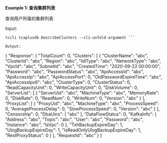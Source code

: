 **Example 1: 查询集群列表**

查询用户所属的集群列表

Input: 

```
tccli tcaplusdb DescribeClusters --cli-unfold-argument ```

Output: 
```
{
    "Response": {
        "TotalCount": 0,
        "Clusters": [
            {
                "ClusterName": "abc",
                "ClusterId": "abc",
                "Region": "abc",
                "IdlType": "abc",
                "NetworkType": "abc",
                "VpcId": "abc",
                "SubnetId": "abc",
                "CreatedTime": "2020-09-22 00:00:00",
                "Password": "abc",
                "PasswordStatus": "abc",
                "ApiAccessId": "abc",
                "ApiAccessIp": "abc",
                "ApiAccessPort": 0,
                "OldPasswordExpireTime": "abc",
                "ApiAccessIpv6": "abc",
                "ClusterType": 0,
                "ClusterStatus": 0,
                "ReadCapacityUnit": 0,
                "WriteCapacityUnit": 0,
                "DiskVolume": 0,
                "ServerList": [
                    {
                        "ServerUid": "abc",
                        "MachineType": "abc",
                        "MemoryRate": 0,
                        "DiskRate": 0,
                        "ReadNum": 0,
                        "WriteNum": 0,
                        "Version": "abc"
                    }
                ],
                "ProxyList": [
                    {
                        "ProxyUid": "abc",
                        "MachineType": "abc",
                        "ProcessSpeed": 0,
                        "AverageProcessDelay": 0,
                        "SlowProcessSpeed": 0,
                        "Version": "abc"
                    }
                ],
                "Censorship": 0,
                "DbaUins": [
                    "abc"
                ],
                "DataFlowStatus": 0,
                "KafkaInfo": {
                    "Address": "abc",
                    "Topic": "abc",
                    "User": "abc",
                    "Password": "abc",
                    "Instance": "abc",
                    "IsVpc": 0
                },
                "TxhBackupExpireDay": 1,
                "UlogBackupExpireDay": 1,
                "IsReadOnlyUlogBackupExpireDay": 1,
                "RestProxyStatus": 0
            }
        ],
        "RequestId": "abc"
    }
}
```

